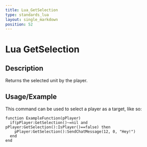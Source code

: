 ```yaml
---
title: Lua_GetSelection
type: standards_lua
layout: single_markdown
position: 52
---
```


# Lua GetSelection

## Description

Returns the selected unit by the player.

## Usage/Example

This command can be used to select a player as a target, like so:

```
function ExampleFunction(pPlayer)
  if(pPlayer:GetSelection()~=nil and pPlayer:GetSelection():IsPlayer()==false) then
    pPlayer:GetSelection():SendChatMessage(12, 0, "Hey!")
  end
end
```
